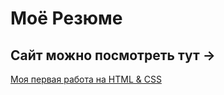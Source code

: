# Моё Резюме

## Сайт можно посмотреть тут ->

[Моя первая работа на HTML & CSS](https://maxim1c.github.io/resume/)
